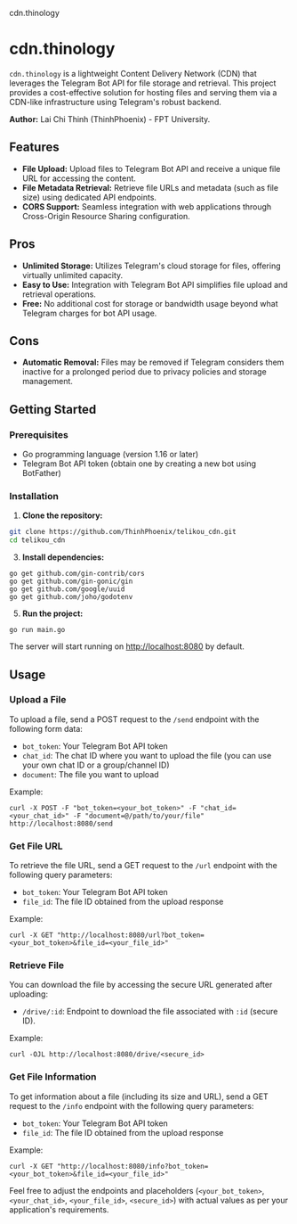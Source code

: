  cdn.thinology

cdn.thinology
============

`cdn.thinology` is a lightweight Content Delivery Network (CDN) that leverages the Telegram Bot API for file storage and retrieval. This project provides a cost-effective solution for hosting files and serving them via a CDN-like infrastructure using Telegram's robust backend.

**Author:** Lai Chi Thinh (ThinhPhoenix) - FPT University.

Features
--------

*   **File Upload:** Upload files to Telegram Bot API and receive a unique file URL for accessing the content.
*   **File Metadata Retrieval:** Retrieve file URLs and metadata (such as file size) using dedicated API endpoints.
*   **CORS Support:** Seamless integration with web applications through Cross-Origin Resource Sharing configuration.

Pros
----

*   **Unlimited Storage:** Utilizes Telegram's cloud storage for files, offering virtually unlimited capacity.
*   **Easy to Use:** Integration with Telegram Bot API simplifies file upload and retrieval operations.
*   **Free:** No additional cost for storage or bandwidth usage beyond what Telegram charges for bot API usage.

Cons
----

*   **Automatic Removal:** Files may be removed if Telegram considers them inactive for a prolonged period due to privacy policies and storage management.

Getting Started
---------------

### Prerequisites

*   Go programming language (version 1.16 or later)
*   Telegram Bot API token (obtain one by creating a new bot using BotFather)

### Installation

1.  **Clone the repository:**
```bash
git clone https://github.com/ThinhPhoenix/telikou_cdn.git
cd telikou_cdn
```    

3.  **Install dependencies:**
```golang
go get github.com/gin-contrib/cors
go get github.com/gin-gonic/gin
go get github.com/google/uuid
go get github.com/joho/godotenv
```       
5.  **Run the project:**
```golang
go run main.go
```      

The server will start running on [http://localhost:8080](http://localhost:8080) by default.

Usage
-----

### Upload a File

To upload a file, send a POST request to the `/send` endpoint with the following form data:

*   `bot_token`: Your Telegram Bot API token
*   `chat_id`: The chat ID where you want to upload the file (you can use your own chat ID or a group/channel ID)
*   `document`: The file you want to upload

Example:

    curl -X POST -F "bot_token=<your_bot_token>" -F "chat_id=<your_chat_id>" -F "document=@/path/to/your/file" http://localhost:8080/send
      

### Get File URL

To retrieve the file URL, send a GET request to the `/url` endpoint with the following query parameters:

*   `bot_token`: Your Telegram Bot API token
*   `file_id`: The file ID obtained from the upload response

Example:

    curl -X GET "http://localhost:8080/url?bot_token=<your_bot_token>&file_id=<your_file_id>"
      

### Retrieve File

You can download the file by accessing the secure URL generated after uploading:

*   `/drive/:id`: Endpoint to download the file associated with `:id` (secure ID).

Example:

    curl -OJL http://localhost:8080/drive/<secure_id>
      

### Get File Information

To get information about a file (including its size and URL), send a GET request to the `/info` endpoint with the following query parameters:

*   `bot_token`: Your Telegram Bot API token
*   `file_id`: The file ID obtained from the upload response

Example:

    curl -X GET "http://localhost:8080/info?bot_token=<your_bot_token>&file_id=<your_file_id>"
      

Feel free to adjust the endpoints and placeholders (`<your_bot_token>`, `<your_chat_id>`, `<your_file_id>`, `<secure_id>`) with actual values as per your application's requirements.
